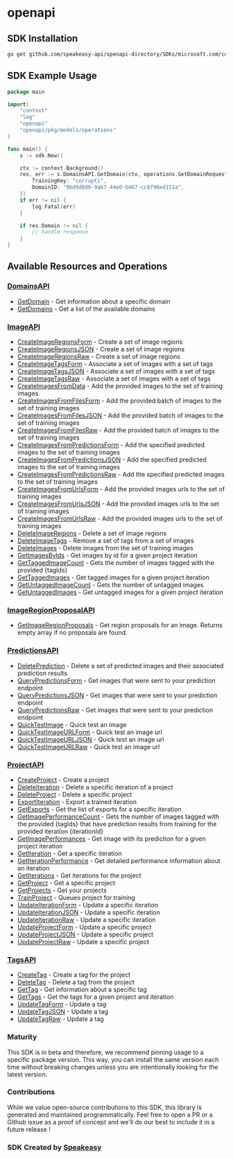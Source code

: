 # openapi

<!-- Start SDK Installation -->
## SDK Installation

```bash
go get github.com/speakeasy-api/openapi-directory/SDKs/microsoft.com/cognitiveservices-Training/2.0/go
```
<!-- End SDK Installation -->

## SDK Example Usage
<!-- Start SDK Example Usage -->
```go
package main

import(
	"context"
	"log"
	"openapi"
	"openapi/pkg/models/operations"
)

func main() {
    s := sdk.New()

    ctx := context.Background()
    res, err := s.DomainsAPI.GetDomain(ctx, operations.GetDomainRequest{
        TrainingKey: "corrupti",
        DomainID: "9bd9d8d6-9a67-44e0-b467-cc8796ed151a",
    })
    if err != nil {
        log.Fatal(err)
    }

    if res.Domain != nil {
        // handle response
    }
}
```
<!-- End SDK Example Usage -->

<!-- Start SDK Available Operations -->
## Available Resources and Operations


### [DomainsAPI](docs/domainsapi/README.md)

* [GetDomain](docs/domainsapi/README.md#getdomain) - Get information about a specific domain
* [GetDomains](docs/domainsapi/README.md#getdomains) - Get a list of the available domains

### [ImageAPI](docs/imageapi/README.md)

* [CreateImageRegionsForm](docs/imageapi/README.md#createimageregionsform) - Create a set of image regions
* [CreateImageRegionsJSON](docs/imageapi/README.md#createimageregionsjson) - Create a set of image regions
* [CreateImageRegionsRaw](docs/imageapi/README.md#createimageregionsraw) - Create a set of image regions
* [CreateImageTagsForm](docs/imageapi/README.md#createimagetagsform) - Associate a set of images with a set of tags
* [CreateImageTagsJSON](docs/imageapi/README.md#createimagetagsjson) - Associate a set of images with a set of tags
* [CreateImageTagsRaw](docs/imageapi/README.md#createimagetagsraw) - Associate a set of images with a set of tags
* [CreateImagesFromData](docs/imageapi/README.md#createimagesfromdata) - Add the provided images to the set of training images
* [CreateImagesFromFilesForm](docs/imageapi/README.md#createimagesfromfilesform) - Add the provided batch of images to the set of training images
* [CreateImagesFromFilesJSON](docs/imageapi/README.md#createimagesfromfilesjson) - Add the provided batch of images to the set of training images
* [CreateImagesFromFilesRaw](docs/imageapi/README.md#createimagesfromfilesraw) - Add the provided batch of images to the set of training images
* [CreateImagesFromPredictionsForm](docs/imageapi/README.md#createimagesfrompredictionsform) - Add the specified predicted images to the set of training images
* [CreateImagesFromPredictionsJSON](docs/imageapi/README.md#createimagesfrompredictionsjson) - Add the specified predicted images to the set of training images
* [CreateImagesFromPredictionsRaw](docs/imageapi/README.md#createimagesfrompredictionsraw) - Add the specified predicted images to the set of training images
* [CreateImagesFromUrlsForm](docs/imageapi/README.md#createimagesfromurlsform) - Add the provided images urls to the set of training images
* [CreateImagesFromUrlsJSON](docs/imageapi/README.md#createimagesfromurlsjson) - Add the provided images urls to the set of training images
* [CreateImagesFromUrlsRaw](docs/imageapi/README.md#createimagesfromurlsraw) - Add the provided images urls to the set of training images
* [DeleteImageRegions](docs/imageapi/README.md#deleteimageregions) - Delete a set of image regions
* [DeleteImageTags](docs/imageapi/README.md#deleteimagetags) - Remove a set of tags from a set of images
* [DeleteImages](docs/imageapi/README.md#deleteimages) - Delete images from the set of training images
* [GetImagesByIds](docs/imageapi/README.md#getimagesbyids) - Get images by id for a given project iteration
* [GetTaggedImageCount](docs/imageapi/README.md#gettaggedimagecount) - Gets the number of images tagged with the provided {tagIds}
* [GetTaggedImages](docs/imageapi/README.md#gettaggedimages) - Get tagged images for a given project iteration
* [GetUntaggedImageCount](docs/imageapi/README.md#getuntaggedimagecount) - Gets the number of untagged images
* [GetUntaggedImages](docs/imageapi/README.md#getuntaggedimages) - Get untagged images for a given project iteration

### [ImageRegionProposalAPI](docs/imageregionproposalapi/README.md)

* [GetImageRegionProposals](docs/imageregionproposalapi/README.md#getimageregionproposals) - Get region proposals for an image. Returns empty array if no proposals are found.

### [PredictionsAPI](docs/predictionsapi/README.md)

* [DeletePrediction](docs/predictionsapi/README.md#deleteprediction) - Delete a set of predicted images and their associated prediction results
* [QueryPredictionsForm](docs/predictionsapi/README.md#querypredictionsform) - Get images that were sent to your prediction endpoint
* [QueryPredictionsJSON](docs/predictionsapi/README.md#querypredictionsjson) - Get images that were sent to your prediction endpoint
* [QueryPredictionsRaw](docs/predictionsapi/README.md#querypredictionsraw) - Get images that were sent to your prediction endpoint
* [QuickTestImage](docs/predictionsapi/README.md#quicktestimage) - Quick test an image
* [QuickTestImageURLForm](docs/predictionsapi/README.md#quicktestimageurlform) - Quick test an image url
* [QuickTestImageURLJSON](docs/predictionsapi/README.md#quicktestimageurljson) - Quick test an image url
* [QuickTestImageURLRaw](docs/predictionsapi/README.md#quicktestimageurlraw) - Quick test an image url

### [ProjectAPI](docs/projectapi/README.md)

* [CreateProject](docs/projectapi/README.md#createproject) - Create a project
* [DeleteIteration](docs/projectapi/README.md#deleteiteration) - Delete a specific iteration of a project
* [DeleteProject](docs/projectapi/README.md#deleteproject) - Delete a specific project
* [ExportIteration](docs/projectapi/README.md#exportiteration) - Export a trained iteration
* [GetExports](docs/projectapi/README.md#getexports) - Get the list of exports for a specific iteration
* [GetImagePerformanceCount](docs/projectapi/README.md#getimageperformancecount) - Gets the number of images tagged with the provided {tagIds} that have prediction results from
training for the provided iteration {iterationId}
* [GetImagePerformances](docs/projectapi/README.md#getimageperformances) - Get image with its prediction for a given project iteration
* [GetIteration](docs/projectapi/README.md#getiteration) - Get a specific iteration
* [GetIterationPerformance](docs/projectapi/README.md#getiterationperformance) - Get detailed performance information about an iteration
* [GetIterations](docs/projectapi/README.md#getiterations) - Get iterations for the project
* [GetProject](docs/projectapi/README.md#getproject) - Get a specific project
* [GetProjects](docs/projectapi/README.md#getprojects) - Get your projects
* [TrainProject](docs/projectapi/README.md#trainproject) - Queues project for training
* [UpdateIterationForm](docs/projectapi/README.md#updateiterationform) - Update a specific iteration
* [UpdateIterationJSON](docs/projectapi/README.md#updateiterationjson) - Update a specific iteration
* [UpdateIterationRaw](docs/projectapi/README.md#updateiterationraw) - Update a specific iteration
* [UpdateProjectForm](docs/projectapi/README.md#updateprojectform) - Update a specific project
* [UpdateProjectJSON](docs/projectapi/README.md#updateprojectjson) - Update a specific project
* [UpdateProjectRaw](docs/projectapi/README.md#updateprojectraw) - Update a specific project

### [TagsAPI](docs/tagsapi/README.md)

* [CreateTag](docs/tagsapi/README.md#createtag) - Create a tag for the project
* [DeleteTag](docs/tagsapi/README.md#deletetag) - Delete a tag from the project
* [GetTag](docs/tagsapi/README.md#gettag) - Get information about a specific tag
* [GetTags](docs/tagsapi/README.md#gettags) - Get the tags for a given project and iteration
* [UpdateTagForm](docs/tagsapi/README.md#updatetagform) - Update a tag
* [UpdateTagJSON](docs/tagsapi/README.md#updatetagjson) - Update a tag
* [UpdateTagRaw](docs/tagsapi/README.md#updatetagraw) - Update a tag
<!-- End SDK Available Operations -->

### Maturity

This SDK is in beta and therefore, we recommend pinning usage to a specific package version.
This way, you can install the same version each time without breaking changes unless you are intentionally
looking for the latest version.

### Contributions

While we value open-source contributions to this SDK, this library is generated and maintained programmatically.
Feel free to open a PR or a Github issue as a proof of concept and we'll do our best to include it in a future release !

### SDK Created by [Speakeasy](https://docs.speakeasyapi.dev/docs/using-speakeasy/client-sdks)
